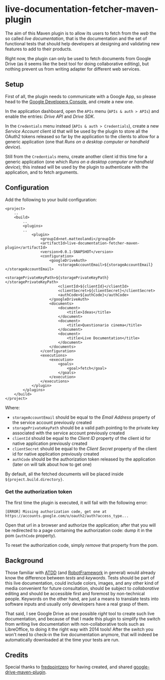 # live-documentation-fetcher-maven-plugin

The aim of this Maven plugin is to allow its users to fetch from the *web* the
so called *live documentation*, that is the documentation and the set of
functional tests that should help developers at designing and validating new
features to add to their products.

Right now, the plugin can only be used to fetch documents from Google Drive (as
it seems like the best tool for doing collaborative editing), but nothing
prevent us from writing adapter for different web services.

## Setup

First of all, the plugin needs to communicate with a Google App, so please
head to the [Google Developers Console](https://console.developers.google.com),
and create a new one.

In the application dashboard, open the `APIs` menu (`APIs & auth > APIs`) and
enable the entries: *Drive API* and *Drive SDK*.

In the `Credentials` menu instead (`APIs & auth > Credentials`), create a new
*Service Account* client id that will be used by the plugin to store all the
OAuth2 tokens released so far by the application to the clients to allow for
a generic application (one that *Runs on a desktop computer or handheld
device*).

Still from the `Credentials` menu, create another client id this time for
a generic application (one which *Runs on a desktop computer or handheld
device*);  this instead will be used by the plugin to authenticate with the
application, and to fetch arguments.

## Configuration

Add the following to your build configuration:

    <project>
        ..
        <build>
            ..
            <plugins>
            ..
                <plugin>
                    <groupId>net.matteolandi</groupId>
                    <artifactId>live-documentation-fetcher-maven-plugin</artifactId>
                    <version>0.0.1-SNAPSHOT</version>
                    <configuration>
                        <googleDriveAuth>
                            <storageAccountEmail>${storageAccountEmail}</storageAccountEmail>
                            <storagePrivateKeyPath>${storagePrivateKeyPath}</storagePrivateKeyPath>
                            <clientId>${clientId}</clientId>
                            <clientSecret>${clientSecret}</clientSecret>
                            <authCode>${authCode}</authCode>
                        </googleDriveAuth>
                        <documents>
                            <document>
                                <title>Ideas</title>
                            </document>
                            <document>
                                <title>Questionario cinema</title>
                            </document>
                            <document>
                                <title>Live Documentation</title>
                            </document>
                        </documents>
                    </configuration>
                    <executions>
                        <execution>
                            <goals>
                                <goal>fetch</goal>
                            </goals>
                        </execution>
                    </executions>
                </plugin>
            </plugins>
        </build>
    </project>

Where:

- `storageAccountEmail` should be equal to the *Email Address* property of the
  service account previously created
- `storagePrivateKeyPath` should be a valid path pointing to the private key
  associated with the service account previously created
- `clientId` should be equal to the *Client ID* property of the client id for
  native application previously created
- `clientSecret` should be equal to the *Client Secret* property of the client
  id for native application previously created
- `authCode` should be the authorization token released by the application
  (later on will talk about how to get one)

By default, all the fetched documents will be placed inside
`${project.build.directory}`.

### Get the authorization token

The first time the plugin is executed, it will fail with the following error:

    [ERROR] Missing authorization code, get one at https://accounts.google.com/o/oauth2/auth?access_type...

Open that url in a browser and authorize the application;  after that you will
be redirected to a page containing the authorization code:  dump it in the pom
(`authCode` property).

To reset the authorization code, simply *remove* that property from the pom.

## Background

Those familiar with
[ATDD](http://en.wikipedia.org/wiki/Acceptance_test-driven_development) (and
[RobotFramework](http://robotframework.org/) in general) would already know the
difference between *tests* and *keywords*.  Tests should be part of this live
documentation, could include colors, images, and any other kind of media
convenient for future consultation, should be subject to *collaborative* editing
and should be accessible first and foremost by non-technical people.  Keywords
on the other hand, are just a means to translate tests into software inputs and
usually only developers have a real grasp of them.

That said, I see Google Drive as one possible *right* tool to create such live
documentation, and because of that I made this plugin to simplify the switch
from writing live documentation with non-collaborative tools such as
LibreOffice, to doing it the right way with 2014 tools!  After the switch you
won't need to check-in the live documentation anymore, that will indeed be
automatically downloaded at the time your tests are run.

## Credits

Special thanks to [fredpointzero](https://github.com/fredpointzero) for having
created, and shared
[google-drive-maven-plugin](https://github.com/fredpointzero/google-drive-maven-plugin).
